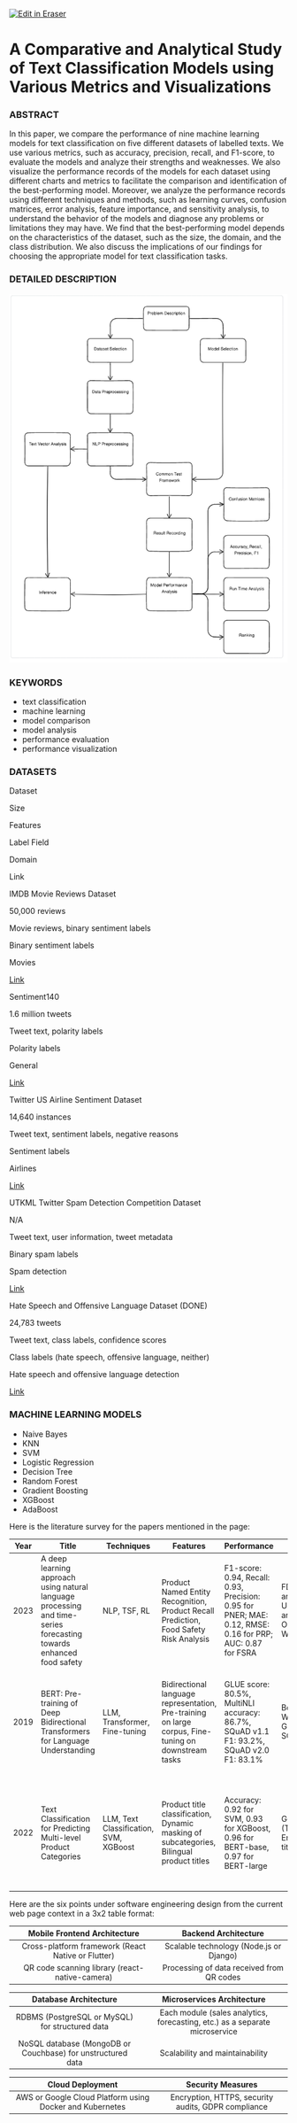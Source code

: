 <p><a target="_blank" href="https://app.eraser.io/workspace/lzNMy7FTtBIm4YmFxroq" id="edit-in-eraser-github-link"><img alt="Edit in Eraser" src="https://firebasestorage.googleapis.com/v0/b/second-petal-295822.appspot.com/o/images%2Fgithub%2FOpen%20in%20Eraser.svg?alt=media&amp;token=968381c8-a7e7-472a-8ed6-4a6626da5501"></a></p>

# A Comparative and Analytical Study of Text Classification Models using Various Metrics and Visualizations
### ABSTRACT
In this paper, we compare the performance of nine machine learning models for text classification on five different datasets of labelled texts. We use various metrics, such as accuracy, precision, recall, and F1-score, to evaluate the models and analyze their strengths and weaknesses. We also visualize the performance records of the models for each dataset using different charts and metrics to facilitate the comparison and identification of the best-performing model. Moreover, we analyze the performance records using different techniques and methods, such as learning curves, confusion matrices, error analysis, feature importance, and sensitivity analysis, to understand the behavior of the models and diagnose any problems or limitations they may have. We find that the best-performing model depends on the characteristics of the dataset, such as the size, the domain, and the class distribution. We also discuss the implications of our findings for choosing the appropriate model for text classification tasks.

### DETAILED DESCRIPTION
![Detailed Description](/.eraser/lzNMy7FTtBIm4YmFxroq___NSX35knPbzTDJN8ATbww765SbPq2___---figure---2Es0-mEUXF5ZQj65QYyAx---figure---h54_7kJ08OF3WOtLWpSwLw.png "Detailed Description")

### KEYWORDS
- text classification
- machine learning
- model comparison
- model analysis
- performance evaluation
- performance visualization
### DATASETS
Dataset

Size

Features

Label Field

Domain

Link

IMDB Movie Reviews Dataset

50,000 reviews

Movie reviews, binary sentiment labels

Binary sentiment labels

Movies

[﻿Link](http://ai.stanford.edu/~amaas/data/sentiment/) 

Sentiment140

1.6 million tweets

Tweet text, polarity labels

Polarity labels

General

[﻿Link](http://help.sentiment140.com/for-students) 

Twitter US Airline Sentiment Dataset

14,640 instances

Tweet text, sentiment labels, negative reasons

Sentiment labels

Airlines

[﻿Link](https://www.kaggle.com/crowdflower/twitter-airline-sentiment) 

UTKML Twitter Spam Detection Competition Dataset

N/A

Tweet text, user information, tweet metadata

Binary spam labels

Spam detection

[﻿Link](https://www.kaggle.com/c/utkmls-twitter-spam-detection-competition) 

Hate Speech and Offensive Language Dataset (DONE)

24,783 tweets

Tweet text, class labels, confidence scores

Class labels (hate speech, offensive language, neither)

Hate speech and offensive language detection

[﻿Link](https://www.kaggle.com/datasets/mrmorj/hate-speech-and-offensive-language-dataset) 

### MACHINE LEARNING MODELS
- Naive Bayes
- KNN
- SVM
- Logistic Regression
- Decision Tree
- Random Forest
- Gradient Boosting
- XGBoost
- AdaBoost

Here is the literature survey for the papers mentioned in the page:

| Year | Title | Techniques | Features | Performance | Dataset | Limitations |
| ---- | ----- | ---------- | -------- | ----------- | ------- | ----------- |
| 2023 | A deep learning approach using natural language processing and time-series forecasting towards enhanced food safety | NLP, TSF, RL | Product Named Entity Recognition, Product Recall Prediction, Food Safety Risk Analysis | F1-score: 0.94, Recall: 0.93, Precision: 0.95 for PNER; MAE: 0.12, RMSE: 0.16 for PRP; AUC: 0.87 for FSRA | FDA recall announcements, USDA recall announcements, OpenFDA API, Weather API | Limited to US data, requires manual labeling for PNER, relies on surrogate data for PRP |
| 2019 | BERT: Pre-training of Deep Bidirectional Transformers for Language Understanding | LLM, Transformer, Fine-tuning | Bidirectional language representation, Pre-training on large corpus, Fine-tuning on downstream tasks | GLUE score: 80.5%, MultiNLI accuracy: 86.7%, SQuAD v1.1 F1: 93.2%, SQuAD v2.0 F1: 83.1% | BooksCorpus, Wikipedia, GLUE, MultiNLI, SQuAD | Requires large amount of compute resources, suffers from pretrain-finetune discrepancy, vulnerable to adversarial attacks |
| 2022 | Text Classification for Predicting Multi-level Product Categories | LLM, Text Classification, SVM, XGBoost | Product title classification, Dynamic masking of subcategories, Bilingual product titles | Accuracy: 0.92 for SVM, 0.93 for XGBoost, 0.96 for BERT-base, 0.97 for BERT-large | Getir dataset (Turkish and English product titles) | Limited to grocery products, requires fine-tuning for each level of categorization, does not consider product descriptions or images |

Here are the six points under software engineering design from the current web page context in a 3x2 table format:

| Mobile Frontend Architecture | Backend Architecture |
| :--------------------------: | :------------------: |
| Cross-platform framework (React Native or Flutter) | Scalable technology (Node.js or Django) |
| QR code scanning library (react-native-camera) | Processing of data received from QR codes |²[2]

| Database Architecture | Microservices Architecture |
| :-------------------: | :-----------------------: |
| RDBMS (PostgreSQL or MySQL) for structured data | Each module (sales analytics, forecasting, etc.) as a separate microservice |
| NoSQL database (MongoDB or Couchbase) for unstructured data | Scalability and maintainability |³[3]

| Cloud Deployment | Security Measures |
| :--------------: | :--------------: |
| AWS or Google Cloud Platform using Docker and Kubernetes | Encryption, HTTPS, security audits, GDPR compliance |



<!--- Eraser file: https://app.eraser.io/workspace/lzNMy7FTtBIm4YmFxroq --->
